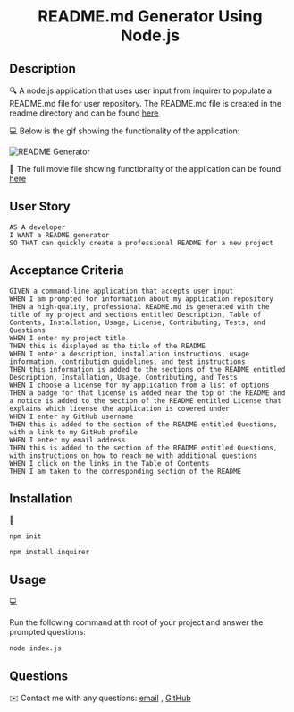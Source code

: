 <h1 align ="center">README.md Generator Using Node.js</h1>
   
   
## Description
  
🔍 A node.js application that uses user input from inquirer to populate a README.md file for user repository. The README.md file is created in the readme directory and can be found [here](./src/README.md)  
  
💻 Below is the gif showing the functionality of the application:
  
![README Generator](./src/readme.gif)
  
🎥 The full movie file showing functionality of the application can be found [here](./src/readme.webm)  
  
## User Story
  
```
AS A developer
I WANT a README generator
SO THAT can quickly create a professional README for a new project 
```
  
## Acceptance Criteria
  
``` 
GIVEN a command-line application that accepts user input
WHEN I am prompted for information about my application repository
THEN a high-quality, professional README.md is generated with the title of my project and sections entitled Description, Table of Contents, Installation, Usage, License, Contributing, Tests, and Questions
WHEN I enter my project title
THEN this is displayed as the title of the README
WHEN I enter a description, installation instructions, usage information, contribution guidelines, and test instructions
THEN this information is added to the sections of the README entitled Description, Installation, Usage, Contributing, and Tests
WHEN I choose a license for my application from a list of options
THEN a badge for that license is added near the top of the README and a notice is added to the section of the README entitled License that explains which license the application is covered under
WHEN I enter my GitHub username
THEN this is added to the section of the README entitled Questions, with a link to my GitHub profile
WHEN I enter my email address
THEN this is added to the section of the README entitled Questions, with instructions on how to reach me with additional questions
WHEN I click on the links in the Table of Contents
THEN I am taken to the corresponding section of the README
```

## Installation
💾   
  
`npm init`
  
`npm install inquirer`
  
## Usage
💻   
  
Run the following command at th root of your project and answer the prompted questions:
  
`node index.js`

## Questions
✉️ Contact me with any questions: [email](hhutku.wa@gmail.com) , [GitHub](https://github.com/hhutku)<br />
